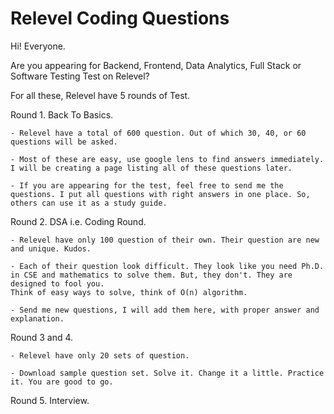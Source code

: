 # Relevel Coding Questions

Hi! Everyone.

Are you appearing for Backend, Frontend, Data Analytics, Full Stack or Software Testing Test on Relevel?

For all these, Relevel have 5 rounds of Test.

Round 1. Back To Basics.

    - Relevel have a total of 600 question. Out of which 30, 40, or 60 questions will be asked. 
    
    - Most of these are easy, use google lens to find answers immediately. I will be creating a page listing all of these questions later.

    - If you are appearing for the test, feel free to send me the questions. I put all questions with right answers in one place. So, others can use it as a study guide.

Round 2. DSA i.e. Coding Round.

    - Relevel have only 100 question of their own. Their question are new and unique. Kudos. 

    - Each of their question look difficult. They look like you need Ph.D. in CSE and mathematics to solve them. But, they don't. They are designed to fool you.
    Think of easy ways to solve, think of O(n) algorithm.

    - Send me new questions, I will add them here, with proper answer and explanation.

Round 3 and 4.

    - Relevel have only 20 sets of question. 

    - Download sample question set. Solve it. Change it a little. Practice it. You are good to go.

Round 5. Interview.

